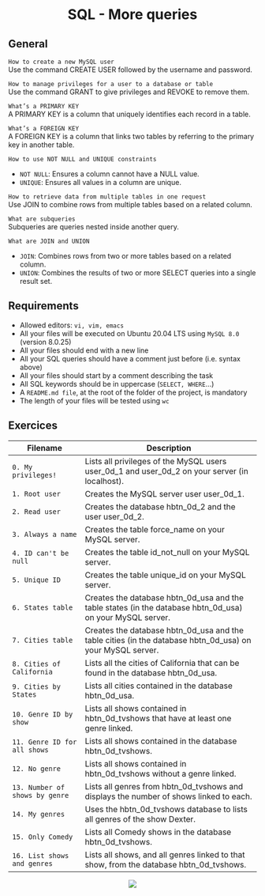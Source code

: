<div align= "center">
  <h1>SQL - More queries</h1>
</div>

## General
`How to create a new MySQL user`  
Use the command CREATE USER followed by the username and password. 

`How to manage privileges for a user to a database or table`  
Use the command GRANT to give privileges and REVOKE to remove them.  

`What’s a PRIMARY KEY`  
A PRIMARY KEY is a column that uniquely identifies each record in a table.  

`What’s a FOREIGN KEY`  
A FOREIGN KEY is a column that links two tables by referring to the primary key in another table.  

`How to use NOT NULL and UNIQUE constraints`    
- `NOT NULL`: Ensures a column cannot have a NULL value.  
- `UNIQUE`: Ensures all values in a column are unique.

`How to retrieve data from multiple tables in one request`  
Use JOIN to combine rows from multiple tables based on a related column.

`What are subqueries`  
Subqueries are queries nested inside another query.

`What are JOIN and UNION`
- `JOIN`: Combines rows from two or more tables based on a related column.
- `UNION`: Combines the results of two or more SELECT queries into a single result set.

## Requirements

- Allowed editors: `vi, vim, emacs`
- All your files will be executed on Ubuntu 20.04 LTS using `MySQL 8.0` (version 8.0.25)
- All your files should end with a new line
- All your SQL queries should have a comment just before (i.e. syntax above)
- All your files should start by a comment describing the task
- All SQL keywords should be in uppercase (`SELECT, WHERE`…)
- A `README.md file`, at the root of the folder of the project, is mandatory
- The length of your files will be tested using `wc`

## Exercices

| Filename | Description |
| -------- | ----------- |
| `0. My privileges!` | Lists all privileges of the MySQL users user_0d_1 and user_0d_2 on your server (in localhost). |
| `1. Root user` | Creates the MySQL server user user_0d_1. |
| `2. Read user` | Creates the database hbtn_0d_2 and the user user_0d_2. |
| `3. Always a name` | Creates the table force_name on your MySQL server. |
| `4. ID can't be null` | Creates the table id_not_null on your MySQL server. |
| `5. Unique ID` | Creates the table unique_id on your MySQL server. |
| `6. States table` | Creates the database hbtn_0d_usa and the table states (in the database hbtn_0d_usa) on your MySQL server. |
| `7. Cities table` | Creates the database hbtn_0d_usa and the table cities (in the database hbtn_0d_usa) on your MySQL server. |
| `8. Cities of California` | Lists all the cities of California that can be found in the database hbtn_0d_usa. |
| `9. Cities by States` | Lists all cities contained in the database hbtn_0d_usa. |
| `10. Genre ID by show` | Lists all shows contained in hbtn_0d_tvshows that have at least one genre linked. |
| `11. Genre ID for all shows` | Lists all shows contained in the database hbtn_0d_tvshows. |
| `12. No genre` | Lists all shows contained in hbtn_0d_tvshows without a genre linked. |
| `13. Number of shows by genre` | Lists all genres from hbtn_0d_tvshows and displays the number of shows linked to each. |
| `14. My genres` | Uses the hbtn_0d_tvshows database to lists all genres of the show Dexter. |
| `15. Only Comedy` | Lists all Comedy shows in the database hbtn_0d_tvshows. |
| `16. List shows and genres` | Lists all shows, and all genres linked to that show, from the database hbtn_0d_tvshows. |

<p align="center">
  <img src="https://i.imgur.com/J1oVLId.jpeg" name="logo Holberton"/>
</p>
